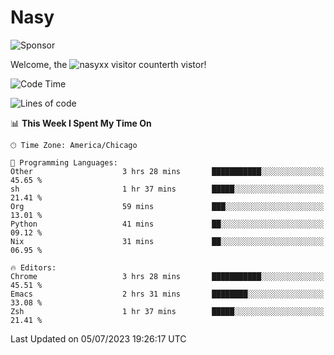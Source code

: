 # Nasy

<!--
<p align="center">
<img height="200" src="https://github-readme-stats.vercel.app/api?username=nasyxx&count_private=true&show_icons=true&theme=dracula&include_all_commits=true"/>
<img height="200" src="https://github-readme-stats.vercel.app/api/top-langs/?username=nasyxx&theme=dracula&hide=html,jupyter+notebook&count_private=true&show_icons=true"/>
</p>

  
----------------
-->

![Sponsor](https://img.shields.io/static/v1.svg?label=Sponsor&message=%E2%9D%A4&logo=GitHub&style=flat&color=pink)
 
Welcome, the ![nasyxx visitor counter](https://count.getloli.com/get/@nasyxx?theme=rule34)th vistor!
 
<!--START_SECTION:waka-->
![Code Time](http://img.shields.io/badge/Code%20Time-3%2C592%20hrs%205%20mins-blue)

![Lines of code](https://img.shields.io/badge/From%20Hello%20World%20I%27ve%20Written-6.3%20million%20lines%20of%20code-blue)

📊 **This Week I Spent My Time On** 

```text
🕑︎ Time Zone: America/Chicago

💬 Programming Languages: 
Other                    3 hrs 28 mins       ███████████░░░░░░░░░░░░░░   45.65 % 
sh                       1 hr 37 mins        █████░░░░░░░░░░░░░░░░░░░░   21.41 % 
Org                      59 mins             ███░░░░░░░░░░░░░░░░░░░░░░   13.01 % 
Python                   41 mins             ██░░░░░░░░░░░░░░░░░░░░░░░   09.12 % 
Nix                      31 mins             ██░░░░░░░░░░░░░░░░░░░░░░░   06.95 % 

🔥 Editors: 
Chrome                   3 hrs 28 mins       ███████████░░░░░░░░░░░░░░   45.51 % 
Emacs                    2 hrs 31 mins       ████████░░░░░░░░░░░░░░░░░   33.08 % 
Zsh                      1 hr 37 mins        █████░░░░░░░░░░░░░░░░░░░░   21.41 % 
```


 Last Updated on 05/07/2023 19:26:17 UTC
<!--END_SECTION:waka-->

<!-- ![visitors](https://visitor-badge.laobi.icu/badge?page_id=nasyxx.nasyxx) -->
